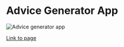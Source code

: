# Advice Generator App

![Advice generator app](https://drive.google.com/uc?export=view&id=1HMA_yFUoqCtorbr3E3F58busAnQXQVvP)

[Link to page](https://SharonJseg.github.io/advice-generator-app)
